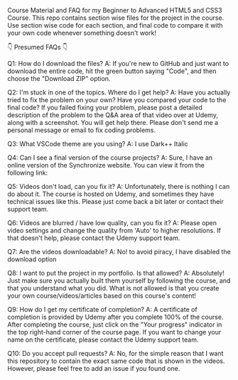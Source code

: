 Course Material and FAQ for my Beginner to Advanced HTML5 and CSS3 Course. This repo contains section wise files for the project in the course. Use section wise code for each section, and final code to compare it with your own code whenever something doesn't work!

👇 Presumed FAQs 👇


Q1: How do I download the files? A: If you're new to GitHub and just want to download the entire code, hit the green button saying "Code", and then choose the "Download ZIP" option.

Q2: I'm stuck in one of the topics. Where do I get help? A: Have you actually tried to fix the problem on your own? Have you compared your code to the final code? If you failed fixing your problem, please post a detailed description of the problem to the Q&A area of that video over at Udemy, along with a screenshot. You will get help there. Please don't send me a personal message or email to fix coding problems.

Q3: What VSCode theme are you using? A: I use Dark++ Italic

Q4: Can I see a final version of the course projects? A: Sure, I have an online version of the Synchronize website. You can view it from the following link:

Q5: Videos don't load, can you fix it? A: Unfortunately, there is nothing I can do about it. The course is hosted on Udemy, and sometimes they have technical issues like this. Please just come back a bit later or contact their support team.

Q6: Videos are blurred / have low quality, can you fix it? A: Please open video settings and change the quality from 'Auto' to higher resolutions. If that doesn't help, please contact the Udemy support team.

Q7: Are the videos downloadable? A: No! to avoid piracy, I have disabled the download option

Q8: I want to put the project in my portfolio. Is that allowed? A: Absolutely! Just make sure you actually built them yourself by following the course, and that you understand what you did. What is not allowed is that you create your own course/videos/articles based on this course's content!

Q9: How do I get my certificate of completion? A: A certificate of completion is provided by Udemy after you complete 100% of the course. After completing the course, just click on the "Your progress" indicator in the top right-hand corner of the course page. If you want to change your name on the certificate, please contact the Udemy support team.

Q10: Do you accept pull requests? A: No, for the simple reason that I want this repository to contain the exact same code that is shown in the videos. However, please feel free to add an issue if you found one.
